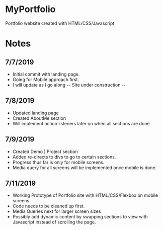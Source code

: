 # MyPortfolio
Portfolio website created with HTML/CSS/Javascript

# Notes

## 7/7/2019
*   Initial commit with landing page.
*   Going for Mobile approach first.
*   I will update as I go along -- Site under construction -- 

## 7/8/2019
*   Updated landing page
*   Created AboutMe section
*   Will implement action listeners later on when all sections are done

## 7/9/2019
*   Created Demo | Project section
*   Added re-directs to divs to go to certain sections.
*   Progress thus far is only for mobile screens.
*   Media query for all screens will be implemented once mobile is done.

## 7/11/2019
*   Working Prototype of Portfolio site with HTML/CSS/Flexbox on mobile screens
*   Code needs to be cleaned up first.
*   Media Queries next for larger screen sizes
*   Possibly add dynamic content by swapping sections to view with Javascript
    instead of scrolling the page.
